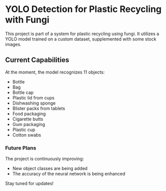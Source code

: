 # YOLO Detection for Plastic Recycling with Fungi

This project is part of a system for plastic recycling using fungi. It utilizes a YOLO model trained on a custom dataset, supplemented with some stock images.

## Current Capabilities

At the moment, the model recognizes 11 objects:

- Bottle
- Bag
- Bottle cap
- Plastic lid from cups
- Dishwashing sponge
- Blister packs from tablets
- Food packaging
- Cigarette butts
- Gum packaging
- Plastic cup
- Cotton swabs

### Future Plans

The project is continuously improving:
- New object classes are being added
- The accuracy of the neural network is being enhanced

Stay tuned for updates!

